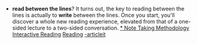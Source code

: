 - __read between the lines__? It turns out, the key to reading between the lines is actually to __write__ between the lines. Once you start, you'll discover a whole new reading experience, elevated from that of a one-sided lecture to a two-sided conversation. [* Note Taking Methodology]() [Interactive Reading]() [Reading]()  [-articleit]()
